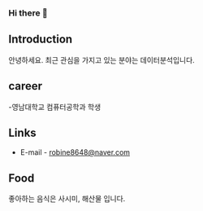 ### Hi there 👋

## Introduction
안녕하세요.
최근 관심을 가지고 있는 분야는 데이터분석입니다.

## career
-영남대학교 컴퓨터공학과 학생

## Links
- E-mail - robine8648@naver.com

## Food
좋아하는 음식은 사시미, 해산물 입니다.
